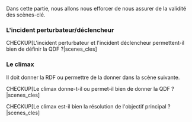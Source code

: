 <!-- Page: #403 Vérification des scènes-clés -->

Dans cette partie, nous allons nous efforcer de nous assurer de la validité des scènes-clé.

### L'incident perturbateur/déclencheur

CHECKUP[L'incident perturbateur et l'incident déclencheur permettent-il bien de définir la QDF&nbsp;?|scenes_cles] 

### Le climax

Il doit donner la RDF ou permettre de la donner dans la scène suivante.

CHECKUP[Le climax donne-t-il ou permet-il bien de donner la QDF&nbsp;?|scenes_cles] 

CHECKUP[Le climax est-il bien la résolution de l'objectif principal&nbsp;?|scenes_cles] 